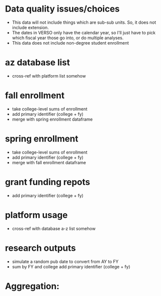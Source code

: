 # Data quality issues/choices
- This data will not include things which are sub-sub units. So, it does not include extension.
- The dates in VERSO only have the calendar year, so I'll just have to pick which fiscal year those go into, or do multiple analyses.
- This data does not include non-degree student enrollment

# az database list
- cross-ref with platform list somehow

# fall enrollment
- take college-level sums of enrollment
- add primary identifier (college + fy)
- merge with spring enrollment dataframe

# spring enrollment
- take college-level sums of enrollment
- add primary identifier (college + fy)
- merge with fall enrollment dataframe

# grant funding repots
- add primary identifier (college + fy)

# platform usage
- cross-ref with database a-z list somehow

# research outputs
- simulate a random pub date to convert from AY to FY
- sum by FY and college
add primary identifier (college + fy)

# Aggregation:



